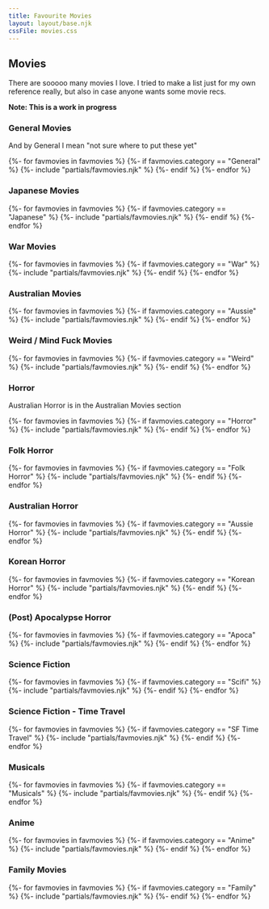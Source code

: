 ```yaml
---
title: Favourite Movies
layout: layout/base.njk
cssFile: movies.css
---
```



<h2 id="imgmovies">Movies</h2>
<p>There are sooooo many movies I love. I tried to make a list just for my own reference really, but also in case anyone wants some movie recs. </p>

**Note: This is a work in progress**

<div class="textbox">

<h3 id="imgmovmovies">General Movies</h3>
<p>And by General I mean "not sure where to put these yet"</p>
<div class="moviegallery">

{%- for favmovies in favmovies %}
{%- if favmovies.category == "General" %} 
  {%- include "partials/favmovies.njk" %}
 {%- endif %}
{%- endfor %}
</div>
</div>

<div class="textbox">
<h3 id="imgmovjapan">Japanese Movies</h3>
<div class="moviegallery">
{%- for favmovies in favmovies %}
{%- if favmovies.category == "Japanese" %} 
  {%- include "partials/favmovies.njk" %}
 {%- endif %}
{%- endfor %}
</div>
</div>


<div class="textbox">
<h3 id="imgmovwar">War Movies</h3>
<div class="moviegallery">
{%- for favmovies in favmovies %}
{%- if favmovies.category == "War" %} 
  {%- include "partials/favmovies.njk" %}
 {%- endif %}
{%- endfor %}
</div>
</div>

<div class="textbox">
<h3 id="imgmovaus">Australian Movies</h3>
<div class="moviegallery">
{%- for favmovies in favmovies %}
{%- if favmovies.category == "Aussie" %} 
  {%- include "partials/favmovies.njk" %}
 {%- endif %}
{%- endfor %}
</div>
</div>

<div class="textbox">
<h3 id="imgmovweird">Weird / Mind Fuck Movies</h3>
<div class="moviegallery">
{%- for favmovies in favmovies %}
{%- if favmovies.category == "Weird" %} 
  {%- include "partials/favmovies.njk" %}
 {%- endif %}
{%- endfor %}
</div>
</div>


<div class="textbox">
<h3 id="imgmovhorror">Horror</h3>
<p>Australian Horror is in the Australian Movies section</p>
<div class="moviegallery">
{%- for favmovies in favmovies %}
{%- if favmovies.category == "Horror" %} 
  {%- include "partials/favmovies.njk" %}
 {%- endif %}
{%- endfor %}
</div>
</div>

<div class="textbox">
<h3 id="imgmovfolk">Folk Horror</h3>
<div class="moviegallery">
{%- for favmovies in favmovies %}
{%- if favmovies.category == "Folk Horror" %} 
  {%- include "partials/favmovies.njk" %}
 {%- endif %}
{%- endfor %}
</div>
</div>

<div class="textbox">
<h3 id="imgmovaus">Australian Horror</h3>
<div class="moviegallery">
{%- for favmovies in favmovies %}
{%- if favmovies.category == "Aussie Horror" %} 
  {%- include "partials/favmovies.njk" %}
 {%- endif %}
{%- endfor %}
</div>
</div>


<div class="textbox">
<h3 id="imgmovkorean">Korean Horror</h3>
<div class="moviegallery">
{%- for favmovies in favmovies %}
{%- if favmovies.category == "Korean Horror" %} 
  {%- include "partials/favmovies.njk" %}
 {%- endif %}
{%- endfor %}
</div>
</div>

<div class="textbox">
<h3 id="imgmovapoca">(Post) Apocalypse Horror</h3>
<div class="moviegallery">
{%- for favmovies in favmovies %}
{%- if favmovies.category == "Apoca" %} 
  {%- include "partials/favmovies.njk" %}
 {%- endif %}
{%- endfor %}
</div>
</div>

<div class="textbox">
<h3 id="imgmovscifi">Science Fiction</h3>
<div class="moviegallery">
{%- for favmovies in favmovies %}
{%- if favmovies.category == "Scifi" %} 
  {%- include "partials/favmovies.njk" %}
 {%- endif %}
{%- endfor %}
</div>
</div>

<div class="textbox">
<h3 id="imgmovtime">Science Fiction - Time Travel</h3>
<div class="moviegallery">
{%- for favmovies in favmovies %}
{%- if favmovies.category == "SF Time Travel" %} 
  {%- include "partials/favmovies.njk" %}
 {%- endif %}
{%- endfor %}
</div>
</div>

<div class="textbox">
<h3 id="imgmovmusic">Musicals</h3>
<div class="moviegallery">
{%- for favmovies in favmovies %}
{%- if favmovies.category == "Musicals" %} 
  {%- include "partials/favmovies.njk" %}
 {%- endif %}
{%- endfor %}
</div>
</div>

<div class="textbox">
<h3 id="imgmovanime">Anime</h3>
<div class="moviegallery">
{%- for favmovies in favmovies %}
{%- if favmovies.category == "Anime" %} 
  {%- include "partials/favmovies.njk" %}
 {%- endif %}
{%- endfor %}
</div>
</div>

<div class="textbox">
<h3 id="imgmovfamily">Family Movies</h3>
<div class="moviegallery">
{%- for favmovies in favmovies %}
{%- if favmovies.category == "Family" %} 
  {%- include "partials/favmovies.njk" %}
 {%- endif %}
{%- endfor %}
</div>
</div>
